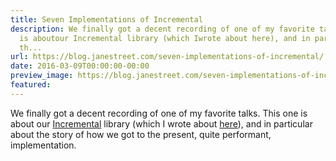 ```yaml
---
title: Seven Implementations of Incremental
description: We finally got a decent recording of one of my favorite talks. This one
  is aboutour Incremental library (which Iwrote about here), and in particular about
  th...
url: https://blog.janestreet.com/seven-implementations-of-incremental/
date: 2016-03-09T00:00:00-00:00
preview_image: https://blog.janestreet.com/seven-implementations-of-incremental/ron-photo.jpg
featured:
---
```


<p>We finally got a decent recording of one of my favorite talks. This one is about
our <a href="https://github.com/janestreet/incremental">Incremental</a> library (which I
wrote about <a href="/introducing-incremental/">here</a>), and in particular about the
story of how we got to the present, quite performant, implementation.</p>
